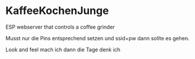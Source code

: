 # KaffeeKochenJunge
ESP webserver that controls a coffee grinder

Musst nur die Pins entsprechend setzen und ssid+pw dann sollte es gehen. 

Look and feel mach ich dann die Tage denk ich
